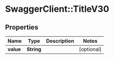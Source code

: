 # SwaggerClient::TitleV30

## Properties
Name | Type | Description | Notes
------------ | ------------- | ------------- | -------------
**value** | **String** |  | [optional] 


